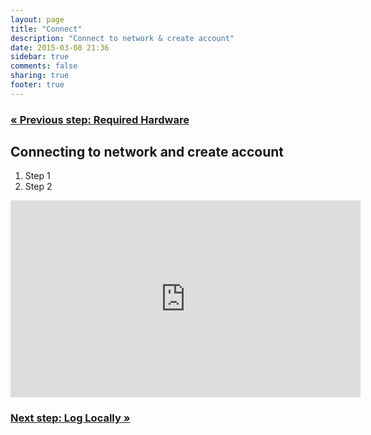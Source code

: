 ```yaml
---
layout: page
title: "Connect"
description: "Connect to network & create account"
date: 2015-03-08 21:36
sidebar: true
comments: false
sharing: true
footer: true
---
```


### [&laquo; Previous step: Required Hardware](/getting-started/)

## Connecting to network and create account

  1. Step 1
  2. Step 2

<div class='videoWrapper'>
<iframe width="560" height="315" src="https://www.youtube.com/embed/77WEj9Q6JEE" frameborder="0" allowfullscreen></iframe>
</div>


### [Next step: Log Locally &raquo;](/getting-started/local/)
